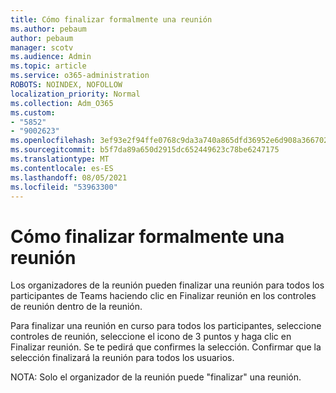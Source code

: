 ```yaml
---
title: Cómo finalizar formalmente una reunión
ms.author: pebaum
author: pebaum
manager: scotv
ms.audience: Admin
ms.topic: article
ms.service: o365-administration
ROBOTS: NOINDEX, NOFOLLOW
localization_priority: Normal
ms.collection: Adm_O365
ms.custom:
- "5852"
- "9002623"
ms.openlocfilehash: 3ef93e2f94ffe0768c9da3a740a865dfd36952e6d908a36670275297aed39913
ms.sourcegitcommit: b5f7da89a650d2915dc652449623c78be6247175
ms.translationtype: MT
ms.contentlocale: es-ES
ms.lasthandoff: 08/05/2021
ms.locfileid: "53963300"
---
```

# <a name="how-to-formally-end-a-meeting"></a>Cómo finalizar formalmente una reunión

Los organizadores de la reunión pueden finalizar una reunión  para todos los participantes de Teams haciendo clic en Finalizar reunión en los controles de reunión dentro de la reunión.  

Para finalizar una reunión en curso para todos los participantes, seleccione controles de reunión, seleccione el icono de 3 puntos y haga clic en Finalizar reunión. Se te pedirá que confirmes la selección. Confirmar que la selección finalizará la reunión para todos los usuarios.

NOTA: Solo el organizador de la reunión puede "finalizar" una reunión.